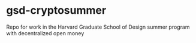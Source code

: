 # gsd-cryptosummer
Repo for work in the Harvard Graduate School of Design summer program with decentralized open money
